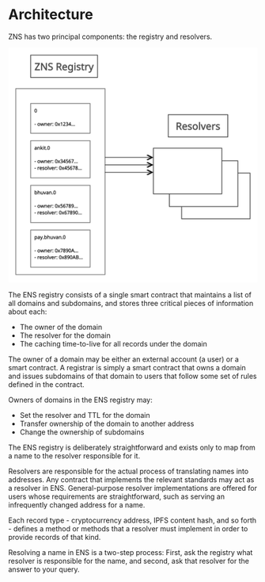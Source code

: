 # Architecture

ZNS has two principal components: the registry and resolvers.

![](../.gitbook/assets/arch.jpg)

The ENS registry consists of a single smart contract that maintains a list of all domains and subdomains, and stores three critical pieces of information about each:

* The owner of the domain
* The resolver for the domain
* The caching time-to-live for all records under the domain

The owner of a domain may be either an external account (a user) or a smart contract. A registrar is simply a smart contract that owns a domain and issues subdomains of that domain to users that follow some set of rules defined in the contract.

Owners of domains in the ENS registry may:

* Set the resolver and TTL for the domain
* Transfer ownership of the domain to another address
* Change the ownership of subdomains

The ENS registry is deliberately straightforward and exists only to map from a name to the resolver responsible for it.

Resolvers are responsible for the actual process of translating names into addresses. Any contract that implements the relevant standards may act as a resolver in ENS. General-purpose resolver implementations are offered for users whose requirements are straightforward, such as serving an infrequently changed address for a name.

Each record type - cryptocurrency address, IPFS content hash, and so forth - defines a method or methods that a resolver must implement in order to provide records of that kind.&#x20;

Resolving a name in ENS is a two-step process: First, ask the registry what resolver is responsible for the name, and second, ask that resolver for the answer to your query.

